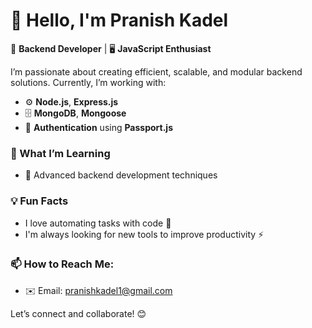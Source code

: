 # 👋 Hello, I'm Pranish Kadel 

🔧 **Backend Developer** | 🖥 **JavaScript Enthusiast** 

I’m passionate about creating efficient, scalable, and modular backend solutions. Currently, I’m working with:
- ⚙️ **Node.js**, **Express.js**
- 🗄 **MongoDB**, **Mongoose**
- 🔑 **Authentication** using **Passport.js**

### 🌱 What I’m Learning
- 🧠 Advanced backend development techniques

### 💡 Fun Facts
- I love automating tasks with code 🤖
- I'm always looking for new tools to improve productivity ⚡

### 📫 How to Reach Me:
- ✉️ Email: pranishkadel1@gmail.com

Let’s connect and collaborate! 😊
